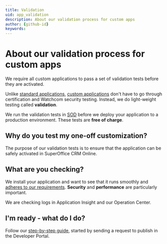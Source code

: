 ```yaml
---
title: Validation
uid: app_validation
description: About our validation process for custom apps
author: {github-id}
keywords:
---
```


# About our validation process for custom apps

We require all custom applications to pass a set of validation tests before they are activated.

Unlike [standard applications][1], [custom applications][2] don't have to go through certification and Watchcom security testing. Instead, we do light-weight testing called **validation**.

We run the validation tests in [SOD][3] before we deploy your application to a production environment. These tests are **free of charge**.

## Why do you test my one-off customization?

The purpose of our validation tests is to ensure that the application can be safely activated in SuperOffice CRM Online.

## What are you checking?

We install your application and want to see that it runs smoothly and [adheres to our requirements][5]. **Security** and **performance** are particularly important.

We are checking logs in Application Insight and our Operation Center.

## I'm ready - what do I do?

Follow our [step-by-step guide][6], started by sending a request to publish in the Developer Portal.

<!-- Referenced links -->
[1]: ../standard.md
[2]: ../custom.md
[3]: ../getting-started/app-envir.md
[5]: ../requirements/index.md
[6]: validate-app.md
